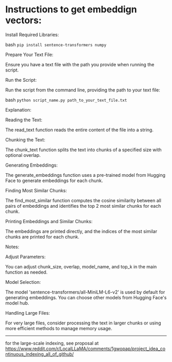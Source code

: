 # Instructions to get embeddign vectors:

Install Required Libraries:

bash
`pip install sentence-transformers numpy`

Prepare Your Text File:

Ensure you have a text file with the path you provide when running the script.

Run the Script:

Run the script from the command line, providing the path to your text file:

bash
`python script_name.py path_to_your_text_file.txt`

Explanation:

Reading the Text:

The read_text function reads the entire content of the file into a string.

Chunking the Text:

The chunk_text function splits the text into chunks of a specified size with optional overlap.

Generating Embeddings:

The generate_embeddings function uses a pre-trained model from Hugging Face to generate embeddings for each chunk.

Finding Most Similar Chunks:

The find_most_similar function computes the cosine similarity between all pairs of embeddings and identifies the top 2 most similar chunks for each chunk.

Printing Embeddings and Similar Chunks:

The embeddings are printed directly, and the indices of the most similar chunks are printed for each chunk.

Notes:

Adjust Parameters:

You can adjust chunk_size, overlap, model_name, and top_k in the main function as needed.

Model Selection:

The model 'sentence-transformers/all-MiniLM-L6-v2' is used by default for generating embeddings. You can choose other models from Hugging Face's model hub.

Handling Large Files:

For very large files, consider processing the text in larger chunks or using more efficient methods to manage memory usage.

----
for the large-scale indexing, see proposal at https://www.reddit.com/r/LocalLLaMA/comments/1gwopap/project_idea_continuous_indexing_all_of_github/

